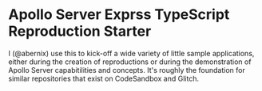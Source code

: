 # Apollo Server Exprss TypeScript Reproduction Starter

I (@abernix) use this to kick-off a wide variety of little sample applications,
either during the creation of reproductions or during the demonstration of
Apollo Server capabitilities and concepts.  It's roughly the foundation for
similar repositories that exist on CodeSandbox and Glitch.
